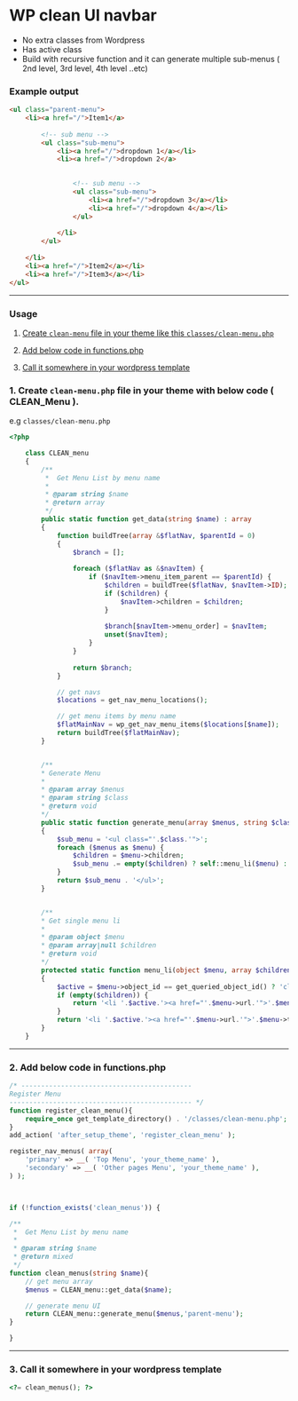# WP clean UI navbar

- No extra classes from Wordpress
- Has active class
- Build with recursive function and it can generate multiple sub-menus ( 2nd level, 3rd level, 4th level ..etc)

### Example output

```html
<ul class="parent-menu">
    <li><a href="/">Item1</a>
    
        <!-- sub menu -->
        <ul class="sub-menu">
            <li><a href="/">dropdown 1</a></li>
            <li><a href="/">dropdown 2</a>
            

                <!-- sub menu -->
                <ul class="sub-menu">
                    <li><a href="/">dropdown 3</a></li>
                    <li><a href="/">dropdown 4</a></li>
                </ul>
                
            </li>
        </ul>
        
    </li>
    <li><a href="/">Item2</a></li>
    <li><a href="/">Item3</a></li>
</ul>
```



-------------------------------------
### Usage 

1. [Create `clean-menu` file in your theme like this `classes/clean-menu.php`](#createfile)

2. [Add below code in functions.php](#functions)

3. [Call it somewhere in your wordpress template](#callit)


### 1. Create `clean-menu.php` file in your theme with below code ( CLEAN_Menu ).

e.g `classes/clean-menu.php` <a name="createfile"></a>

```php
<?php

    class CLEAN_menu
    {
        /**
         *  Get Menu List by menu name
         *
         * @param string $name
         * @return array
         */
        public static function get_data(string $name) : array
        {
            function buildTree(array &$flatNav, $parentId = 0)
            {
                $branch = [];
        
                foreach ($flatNav as &$navItem) {
                    if ($navItem->menu_item_parent == $parentId) {
                        $children = buildTree($flatNav, $navItem->ID);
                        if ($children) {
                            $navItem->children = $children;
                        }
        
                        $branch[$navItem->menu_order] = $navItem;
                        unset($navItem);
                    }
                }
        
                return $branch;
            }

            // get navs
            $locations = get_nav_menu_locations();

            // get menu items by menu name
            $flatMainNav = wp_get_nav_menu_items($locations[$name]);
            return buildTree($flatMainNav);
        }


        /**
        * Generate Menu
        *
        * @param array $menus
        * @param string $class
        * @return void
        */
        public static function generate_menu(array $menus, string $class) : string
        {
            $sub_menu = '<ul class="'.$class.'">';
            foreach ($menus as $menu) {
                $children = $menu->children;
                $sub_menu .= empty($children) ? self::menu_li($menu) : self::menu_li($menu, $children);
            }
            return $sub_menu . '</ul>';
        }


        /**
		* Get single menu li
		*
		* @param object $menu
		* @param array|null $children
		* @return void
		*/
        protected static function menu_li(object $menu, array $children = null) : string
        {
            $active = $menu->object_id == get_queried_object_id() ? 'class="active"' : '';
            if (empty($children)) {
                return '<li '.$active.'><a href="'.$menu->url.'">'.$menu->title.'</a></li>';
            }
            return '<li '.$active.'><a href="'.$menu->url.'">'.$menu->title.'</a>'. self::generate_menu($children, 'sub-menu') .'</li>';
        }
    }

```
--------------


### 2. Add below code in functions.php <a name="functions"></a>

```php
/* -------------------------------------------
Register Menu
---------------------------------------------- */
function register_clean_menu(){
	require_once get_template_directory() . '/classes/clean-menu.php';
}
add_action( 'after_setup_theme', 'register_clean_menu' );

register_nav_menus( array(
    'primary' => __( 'Top Menu', 'your_theme_name' ),
    'secondary' => __( 'Other pages Menu', 'your_theme_name' ),
) );



if (!function_exists('clean_menus')) {

/**
 *  Get Menu List by menu name
 *
 * @param string $name
 * @return mixed
 */
function clean_menus(string $name){
    // get menu array
    $menus = CLEAN_menu::get_data($name);

    // generate menu UI
    return CLEAN_menu::generate_menu($menus,'parent-menu');
}

}

```

--------------


### 3. Call it somewhere in your wordpress template <a name="callit"></a>
```php
<?= clean_menus(); ?>
```
